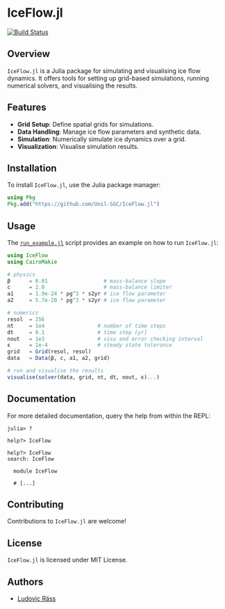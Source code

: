 # IceFlow.jl

[![Build Status](https://github.com/Unil-SGC/IceFlow.jl/actions/workflows/CI.yml/badge.svg?branch=main)](https://github.com/Unil-SGC/IceFlow.jl/actions/workflows/CI.yml?query=branch%3Amain)

## Overview
`IceFlow.jl` is a Julia package for simulating and visualising ice flow dynamics. It offers tools for setting up grid-based simulations, running numerical solvers, and visualising the results.

## Features
- **Grid Setup**: Define spatial grids for simulations.
- **Data Handling**: Manage ice flow parameters and synthetic data.
- **Simulation**: Numerically simulate ice dynamics over a grid.
- **Visualization**: Visualise simulation results.

## Installation
To install `IceFlow.jl`, use the Julia package manager:
```julia
using Pkg
Pkg.add("https://github.com/Unil-SGC/IceFlow.jl")
```

## Usage
The [`run_example.jl`](run_example.jl) script provides an example on how to run `IceFlow.jl`:

```julia
using IceFlow
using CairoMakie

# physics
β      = 0.01                  # mass-balance slope
c      = 2.0                   # mass-balance limiter
a1     = 1.9e-24 * ρg^3 * s2yr # ice flow parameter
a2     = 5.7e-20 * ρg^3 * s2yr # ice flow parameter

# numerics
resol  = 256
nt     = 1e4                 # number of time steps
dt     = 0.1                 # time step [yr]
nout   = 1e3                 # visu and error checking interval
ϵ      = 1e-4                # steady state tolerance
grid   = Grid(resol, resol)
data   = Data(β, c, a1, a2, grid)

# run and visualise the results
visualise(solver(data, grid, nt, dt, nout, ϵ)...)
```

## Documentation
For more detailed documentation, query the help from within the REPL:
```julia-repl
julia> ?

help?> IceFlow

help?> IceFlow
search: IceFlow

  module IceFlow

  # [...]
```

## Contributing
Contributions to `IceFlow.jl` are welcome!

## License
`IceFlow.jl` is licensed under MIT License.

## Authors
- [Ludovic Räss](https://github.com/luraess)
